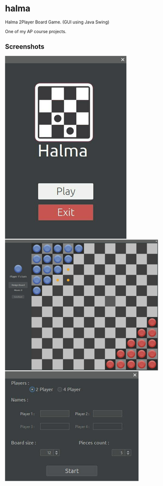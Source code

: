 # halma
Halma 2Player Board Game. (GUI using Java Swing)

One of my AP course projects.

## Screenshots
![intro](screenshots/intro.jpg)
![board](screenshots/board.jpg)
![settings](screenshots/settings.jpg)
